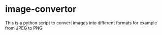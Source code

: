 # image-convertor
This is a python script to convert images into different formats for example from JPEG to PNG
